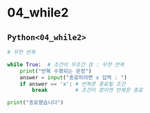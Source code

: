 # 04_while2

## `Python<04_while2>`
```py
# 무한 반복

while True:  # 조건이 무조건 참 : 무한 반복
    print("반복 수행되는 문장")
    answer = input("종료하려면 x 입력 : ")
    if answer == 'x': # 반복문 종료될 조건 
        break         # 조건이 참이면 반복문 종료 

print("종료했습니다")

```


